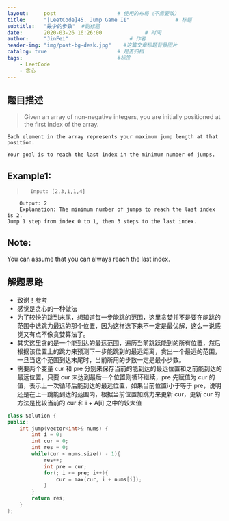 ```yaml
---
layout:     post                    # 使用的布局（不需要改） 
title:      "[LeetCode]45. Jump Game II"               # 标题  
subtitle:   "最少的步数"  #副标题 
date:       2020-03-26 16:26:00              # 时间 
author:     "JinFei"                    # 作者 
header-img: "img/post-bg-desk.jpg"    #这篇文章标题背景图片 
catalog: true                       # 是否归档 
tags:                               #标签     
    - LeetCode 
    - 贪心
---
```



## 题目描述
>   Given an array of non-negative integers, you are initially positioned at the first index of the array.

    Each element in the array represents your maximum jump length at that position.

    Your goal is to reach the last index in the minimum number of jumps.


## Example1:
 
>       Input: [2,3,1,1,4]
        Output: 2
        Explanation: The minimum number of jumps to reach the last index is 2.
    Jump 1 step from index 0 to 1, then 3 steps to the last index.

## Note:

You can assume that you can always reach the last index.



## 解题思路
- [致谢！参考](https://www.cnblogs.com/grandyang/p/4373533.html)
- 感觉是贪心的一种做法
- 为了较快的跳到末尾，想知道每一步能跳的范围，这里贪婪并不是要在能跳的范围中选跳力最远的那个位置，因为这样选下来不一定是最优解，这么一说感觉又有点不像贪婪算法了。
- 其实这里贪的是一个能到达的最远范围，遍历当前跳跃能到的所有位置，然后根据该位置上的跳力来预测下一步能跳到的最远距离，贪出一个最远的范围，一旦当这个范围到达末尾时，当前所用的步数一定是最小步数。
- 需要两个变量 cur 和 pre 分别来保存当前的能到达的最远位置和之前能到达的最远位置，只要 cur 未达到最后一个位置则循环继续，pre 先赋值为 cur 的值，表示上一次循环后能到达的最远位置，如果当前位置i小于等于 pre，说明还是在上一跳能到达的范围内，根据当前位置加跳力来更新 cur，更新 cur 的方法是比较当前的 cur 和 i + A[i] 之中的较大值

```C++
class Solution {
public:
    int jump(vector<int>& nums) {
        int i = 0;
        int cur = 0;
        int res = 0;
        while(cur < nums.size() - 1){
            res++;
            int pre = cur;
            for(; i <= pre; i++){
                cur = max(cur, i + nums[i]);
            }
        }
        return res;
    }
};
```
